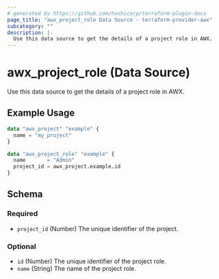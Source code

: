 ```yaml
---
# generated by https://github.com/hashicorp/terraform-plugin-docs
page_title: "awx_project_role Data Source - terraform-provider-awx"
subcategory: ""
description: |-
  Use this data source to get the details of a project role in AWX.
---
```


# awx_project_role (Data Source)

Use this data source to get the details of a project role in AWX.

## Example Usage

```terraform
data "awx_project" "example" {
  name = "my_project"
}

data "awx_project_role" "example" {
  name       = "Admin"
  project_id = awx_project.example.id
}
```

<!-- schema generated by tfplugindocs -->
## Schema

### Required

- `project_id` (Number) The unique identifier of the project.

### Optional

- `id` (Number) The unique identifier of the project role.
- `name` (String) The name of the project role.
